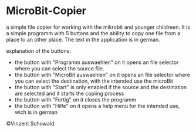 # MicroBit-Copier
a simple file copier for working with the mikrobit and younger childreen.
It is a simple programm with 5 buttons and the ability to copy one file from a place to an other place. The text in the application is in german.

explanation of the buttons:
- the button with "Programm auswaehlen" on it opens an file selector where you can select the source file.
- the button with "MicroBit auswaehlen" on it opens an file selector where you can select the destination, with the intended use the microBit
- the button with "Start" is only enabled if the source and the destination are selected and it starts the copiing process
- the button with "Fertig" on it closes the programm
- the button with "Hilfe" on it opens a help menu for the intended use, wich is in german

©Vinzent Schowald

